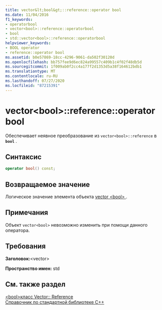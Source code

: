 ```yaml
---
title: vector&lt;bool&gt;::reference::operator bool
ms.date: 11/04/2016
f1_keywords:
- operatorbool
- vector<bool>::reference::operatorbool
- bool
- std::vector<bool>::reference::operatorbool
helpviewer_keywords:
- BOOL operator
- reference::operator bool
ms.assetid: b0e57869-18cc-4296-9061-da502f30120d
ms.openlocfilehash: bb757fee9d6ec824a99557c409b1c4f02f48db5d
ms.sourcegitcommit: 1f009ab0f2cc4a177f2d1353d5a38f164612bdb1
ms.translationtype: MT
ms.contentlocale: ru-RU
ms.lasthandoff: 07/27/2020
ms.locfileid: "87215391"
---
```

# <a name="vectorltboolgtreferenceoperator-bool"></a>vector&lt;bool&gt;::reference::operator bool

Обеспечивает неявное преобразование из `vector<bool>::reference` в **`bool`** .

## <a name="syntax"></a>Синтаксис

```cpp
operator bool() const;
```

## <a name="return-value"></a>Возвращаемое значение

Логическое значение элемента объекта [vector \<bool> ](../standard-library/vector-bool-class.md) .

## <a name="remarks"></a>Примечания

Объект `vector<bool>` невозможно изменить при помощи данного оператора.

## <a name="requirements"></a>Требования

**Заголовок:**\<vector>

**Пространство имен:** std

## <a name="see-also"></a>См. также раздел

[\<bool>класс Vector:: Reference](../standard-library/vector-bool-reference-class.md)\
[Справочник по стандартной библиотеке C++](../standard-library/cpp-standard-library-reference.md)
